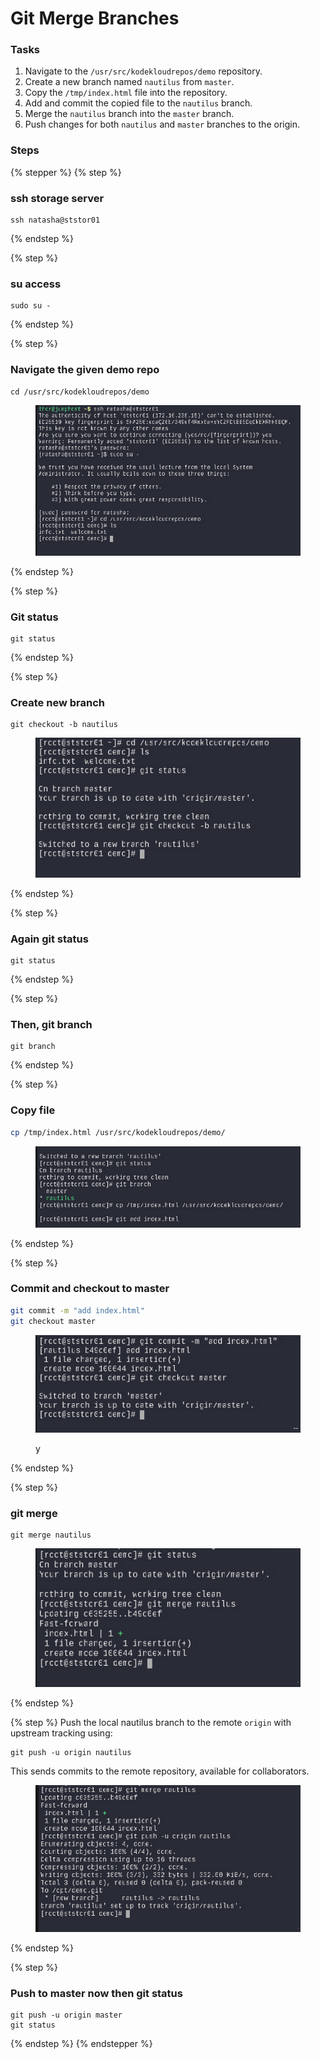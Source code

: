 # Git Merge Branches

### Tasks

1. Navigate to the `/usr/src/kodekloudrepos/demo` repository.
2. Create a new branch named `nautilus` from `master`.
3. Copy the `/tmp/index.html` file into the repository.
4. Add and commit the copied file to the `nautilus` branch.
5. Merge the `nautilus` branch into the `master` branch.
6. Push changes for both `nautilus` and `master` branches to the origin.

### Steps

{% stepper %}
{% step %}
### ssh storage server

```
ssh natasha@ststor01
```
{% endstep %}

{% step %}
### su access

```
sudo su -

```
{% endstep %}

{% step %}
### Navigate the given demo repo

```
cd /usr/src/kodekloudrepos/demo
```

<figure><img src="../.gitbook/assets/image (3).png" alt=""><figcaption></figcaption></figure>
{% endstep %}

{% step %}
### Git status

```
git status
```
{% endstep %}

{% step %}
### Create new branch

```
git checkout -b nautilus
```

<figure><img src="../.gitbook/assets/image (1) (1).png" alt=""><figcaption></figcaption></figure>
{% endstep %}

{% step %}
### Again git status

```
git status
```
{% endstep %}

{% step %}
### Then, git branch

```
git branch
```
{% endstep %}

{% step %}
### Copy file

```bash
cp /tmp/index.html /usr/src/kodekloudrepos/demo/
```

<figure><img src="../.gitbook/assets/image (2) (1).png" alt=""><figcaption></figcaption></figure>
{% endstep %}

{% step %}
### Commit and checkout to master

```bash
git commit -m "add index.html"
git checkout master
```

<figure><img src="../.gitbook/assets/image (3) (1).png" alt=""><figcaption><p>y</p></figcaption></figure>
{% endstep %}

{% step %}
### git merge

```
git merge nautilus
```

<figure><img src="../.gitbook/assets/image (4).png" alt=""><figcaption></figcaption></figure>
{% endstep %}

{% step %}
Push the local nautilus branch to the remote `origin` with upstream tracking using:

```
git push -u origin nautilus

```

This sends commits to the remote repository, available for collaborators.

<figure><img src="../.gitbook/assets/image (5).png" alt=""><figcaption></figcaption></figure>
{% endstep %}

{% step %}
### Push to master now then git status

```
git push -u origin master
git status
```
{% endstep %}
{% endstepper %}
